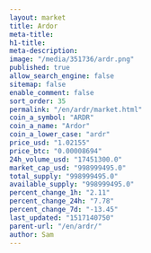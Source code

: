 ```yaml
---
layout: market
title: Ardor
meta-title: 
h1-title: 
meta-description: 
image: "/media/351736/ardr.png"
published: true
allow_search_engine: false
sitemap: false
enable_comment: false
sort_order: 35
permalink: "/en/ardr/market.html"
coin_a_symbol: "ARDR"
coin_a_name: "Ardor"
coin_a_lower_case: "ardr"
price_usd: "1.02155"
price_btc: "0.00008694"
24h_volume_usd: "17451300.0"
market_cap_usd: "998999495.0"
total_supply: "998999495.0"
available_supply: "998999495.0"
percent_change_1h: "2.11"
percent_change_24h: "7.78"
percent_change_7d: "-13.45"
last_updated: "1517140750"
parent-url: "/en/ardr/"
author: Sam
---
```


